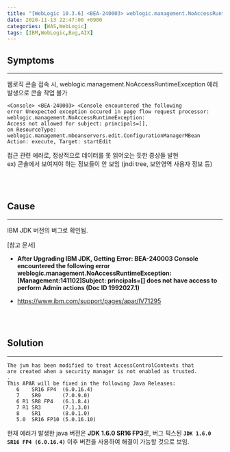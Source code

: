 ```yaml
---
title: "[WebLogic 10.3.6] <BEA-240003> weblogic.management.NoAccessRuntimeException: Access not allowed for subject: principals=[] 에러 발생" 
date: 2020-11-13 22:47:00 +0900
categories: [WAS,WebLogic]
tags: [IBM,WebLogic,Bug,AIX]
---
```



## **Symptoms**

---

웹로직 콘솔 접속 시, weblogic.management.NoAccessRuntimeException 에러 발생으로 콘솔 작업 불가

```
<Console> <BEA-240003> <Console encountered the following
error Unexpected exception occured in page flow request processor:
weblogic.management.NoAccessRuntimeException:
Access not allowed for subject: principals=[],
on ResourceType:
weblogic.management.mbeanservers.edit.ConfigurationManagerMBean
Action: execute, Target: startEdit
```

접근 관련 에러로, 정상적으로 데이터를 못 읽어오는 듯한 증상들 발현   
ex) 콘솔에서 보여져야 하는 정보들이 안 보임 (jndi tree, 보안영역 사용자 정보 등)

<br/>

<br/>

## **Cause**

---



IBM JDK 버전의 버그로 확인됨.


[참고 문서]

- **After Upgrading IBM JDK, Getting Error: BEA-240003 Console encountered the following error weblogic.management.NoAccessRuntimeException: [Management:141102]Subject: principals=[] does not have access to perform Admin actions (Doc ID 1992027.1)**

- <https://www.ibm.com/support/pages/apar/IV71295>

<br/>

<br/>

## **Solution**

---



```
The jvm has been modified to treat AccessControlContexts that
are created when a security manager is not enabled as trusted.
.
This APAR will be fixed in the following Java Releases:
   6    SR16 FP4  (6.0.16.4)
   7    SR9       (7.0.9.0)
   6 R1 SR8 FP4   (6.1.8.4)
   7 R1 SR3       (7.1.3.0)
   8    SR1       (8.0.1.0)
   5.0  SR16 FP10 (5.0.16.10)
```


현재 에러가 발생한 java 버전은 **JDK 1.6.0 SR16 FP3**로, 버그 픽스된 **`JDK 1.6.0 SR16 FP4 (6.0.16.4)`** 이후 버전을 사용하여 해결이 가능할 것으로 보임.



